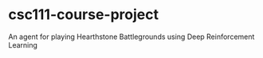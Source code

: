 # csc111-course-project
An agent for playing Hearthstone Battlegrounds using Deep Reinforcement Learning
